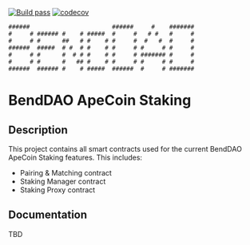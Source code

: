 [![Build pass](https://github.com/BendDAO/bend-apecoin-staking/actions/workflows/tests.yaml/badge.svg)](https://github.com/BendDAO/bend-apecoin-staking/actions/workflows/tests.yaml)
[![codecov](https://codecov.io/gh/BendDAO/bend-apecoin-staking/branch/main/graph/badge.svg?token=WrKs4zk8uk)](https://codecov.io/gh/BendDAO/bend-apecoin-staking)

```
######                       ######     #    #######
#     # ###### #    # #####  #     #   # #   #     #
#     # #      ##   # #    # #     #  #   #  #     #
######  #####  # #  # #    # #     # #     # #     #
#     # #      #  # # #    # #     # ####### #     #
#     # #      #   ## #    # #     # #     # #     #
######  ###### #    # #####  ######  #     # #######
```

# BendDAO ApeCoin Staking

## Description

This project contains all smart contracts used for the current BendDAO ApeCoin Staking features. This includes:

- Pairing & Matching contract
- Staking Manager contract
- Staking Proxy contract

## Documentation
TBD
